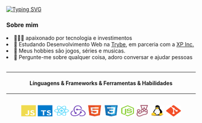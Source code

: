 [![Typing SVG](https://readme-typing-svg.herokuapp.com?lines=Ol%C3%A1+%F0%9F%91%8B%2C+sou+Brenno+Miliani)](https://git.io/typing-svg)

<h3><strong>Sobre mim</strong></h3>

<div>
  <li> 👩🏻‍💻 apaixonado por tecnologia e investimentos</li>
  <li> 🔭 Estudando Desenvolvimento Web na <a href="https://betrybe.com">Trybe</a>, em parceria com a <a href="https://www.xpinc.com/">XP Inc.</a></li>
  <li> 🏓 Meus hobbies são jogos, séries e musicas.</li>
  <li> 💬 Pergunte-me sobre qualquer coisa, adoro conversar e ajudar pessoas</li>
</div>
<br>

<hr>
<h4 align="center"> Línguagens & Frameworks & Ferramentas & Habilidades </h4>
<hr>
<div align="center" style="margin-top: 30px" style="display: inline_block">
  <img title="JavaScript" alt="JavaScript" height="30" width="40" src="./images/javascript-plain.svg">
  <img title="TypeScript" alt="TypeScript" height="30" width="40" src="./images/typescript-plain.svg">
  <img title="React" alt="React" height="30" width="40" src="./images/react-original.svg">
  <img title="Redux" alt="Redux" height="30" width="40" src="./images/redux-original.svg">
  <img title="HTML5" alt="HTML" height="30" width="40" src="./images/html5-original.svg">
  <img title="CSS3" alt="CSS" height="30" width="40" src="./images/css3-original.svg">
  <img title="NodeJS" alt="NodeJS" height="30" width="40" src="./images/nodejs-original.svg">
  <img title="Jest" alt="Jest" height="30" width="30" src="./images/jest-plain.svg">
  <img title="Linux" alt="Linux" height="30" width="40" src="./images/linux-original.svg">
  <img title="GIT" alt="GIT" height="30" width="40" src="./images/git-original.svg"> 

  
</div>

<!--
**brennomiliani/brennomiliani** is a ✨ _special_ ✨ repository because its `README.md` (this file) appears on your GitHub profile.

Here are some ideas to get you started:

- 🔭 I’m currently working on ...
- 🌱 I’m currently learning ...
- 👯 I’m looking to collaborate on ...
- 🤔 I’m looking for help with ...
- 💬 Ask me about ...
- 📫 How to reach me: ...
- 😄 Pronouns: ...
- ⚡ Fun fact: ...
-->
